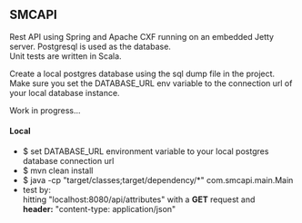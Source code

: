 ## SMCAPI
Rest API using Spring and Apache CXF running on an embedded Jetty server. Postgresql is used as the database. <br/>
Unit tests are written in Scala. 

Create a local postgres database using the sql dump file in the project.
Make sure you set the DATABASE_URL env variable to the connection url of your local database instance.

Work in progress...

#### Local
* $ set DATABASE_URL environment variable to your local postgres database connection url
* $ mvn clean install
* $ java -cp "target/classes;target/dependency/*" com.smcapi.main.Main
* test by: <br/>
 hitting "localhost:8080/api/attributes" with a <b>GET</b> request and<br />
 <b>header:</b> "content-type: application/json"<br />
